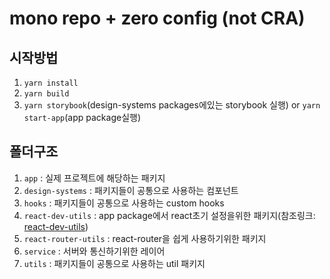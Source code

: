 # mono repo + zero config (not CRA)

## 시작방법

1. `yarn install`
2. `yarn build`
3. `yarn storybook`(design-systems packages에있는 storybook 실행) or `yarn start-app`(app package실행)

## 폴더구조

1. `app` : 실제 프로젝트에 해당하는 패키지
2. `design-systems` : 패키지들이 공통으로 사용하는 컴포넌트
3. `hooks` : 패키지들이 공통으로 사용하는 custom hooks
4. `react-dev-utils` : app package에서 react초기 설정을위한 패키지(참조링크: [react-dev-utils](https://github.com/facebook/create-react-app/tree/main/packages/react-dev-utils))
5. `react-router-utils` : react-router을 쉽게 사용하기위한 패키지
6. `service` : 서버와 통신하기위한 레이어
7. `utils` : 패키지들이 공통으로 사용하는 util 패키지
